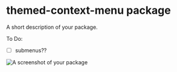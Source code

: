 # themed-context-menu package

A short description of your package.

To Do:

-   [ ] submenus??

![A screenshot of your package](https://f.cloud.github.com/assets/69169/2290250/c35d867a-a017-11e3-86be-cd7c5bf3ff9b.gif)
